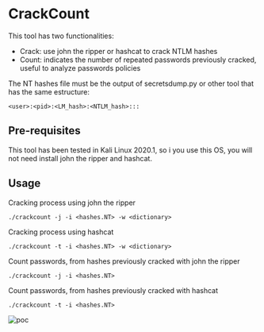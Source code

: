 # CrackCount
This tool has two functionalities:
* Crack: use john the ripper or hashcat to crack NTLM hashes
* Count: indicates the number of repeated passwords previously cracked, useful to analyze passwords policies

The NT hashes file must be the output of secretsdump.py or other tool that has the same estructure:
```
<user>:<pid>:<LM_hash>:<NTLM_hash>:::
```

## Pre-requisites
This tool has been tested in Kali Linux 2020.1, so i you use this OS, you will not need install john the ripper and hashcat.

## Usage
Cracking process using john the ripper

```
./crackcount -j -i <hashes.NT> -w <dictionary>
```

Cracking process using hashcat
```
./crackcount -t -i <hashes.NT> -w <dictionary>
```

Count passwords, from hashes previously cracked with john the ripper
```
./crackcount -j -i <hashes.NT>
```

Count passwords, from hashes previously cracked with hashcat
```
./crackcount -t -i <hashes.NT>
```

![poc](https://raw.githubusercontent.com/mrodriguezsv/CrackCount/main/poc.png?token=AIX2PVY6XOLZW5GOV2CIH5DAHDWDA)
